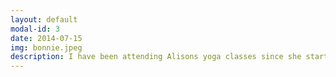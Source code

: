 ```yaml
---
layout: default
modal-id: 3
date: 2014-07-15
img: bonnie.jpeg
description: I have been attending Alisons yoga classes since she started in Kingskerswell Village. I am feeling fantastic, more flexible, more energised, more de-stressed, and am progressing weekly. Alison is a great teacher. Encouraging, patient, motivational, kind, funny, passionate, lovely teacher. Can’t recommend Alison highly enough 🧘‍♂️🧘‍♂️
---
```

